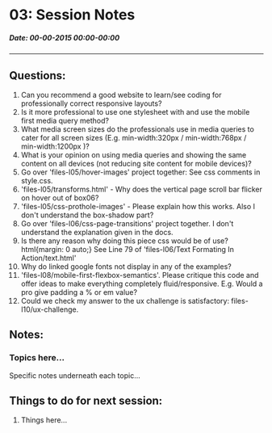 # 03: Session Notes #
##### Date: 00-00-2015 00:00-00:00 #####
-------------------------------------------------


## Questions: ###

1. Can you recommend a good website to learn/see coding for professionally correct responsive layouts?
2. Is it more professional to use one stylesheet with and use the mobile first media query method?
3. What media screen sizes do the professionals use in media queries to cater for all screen sizes (E.g. min-width:320px  /  min-width:768px / min-width:1200px )?
4. What is your opinion on using media queries and showing the same content on all devices (not reducing site content for mobile devices)?
5. Go over 'files-l05/hover-images' project together: See css comments in style.css.
6. 'files-l05/transforms.html' - Why does the vertical page scroll bar flicker on hover out of box06?
7. 'files-l05/css-prothole-images' - Please explain how this works. Also I don't understand the box-shadow part?
8. Go over 'files-l06/css-page-transitions' project together. I don't understand the explanation given in the docs.
9. Is there any reason why doing this piece css would be of use?   html{margin: 0 auto;} See Line 79 of 'files-l06/Text Formating In Action/text.html'
10. Why do linked google fonts not display in any of the examples?
11. 'files-l08/mobile-first-flexbox-semantics'.  Please critique this code and offer ideas to make everything completely fluid/responsive. E.g. Would a pro give padding a % or em value?
12. Could we check my answer to the ux challenge is satisfactory: files-l10/ux-challenge.



## Notes: ##

### Topics here... ###

Specific notes underneath each topic...




## Things to do for next session: ##

1. Things here...



